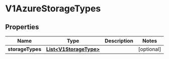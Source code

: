# V1AzureStorageTypes

## Properties
Name | Type | Description | Notes
------------ | ------------- | ------------- | -------------
**storageTypes** | [**List&lt;V1StorageType&gt;**](V1StorageType.md) |  |  [optional]
